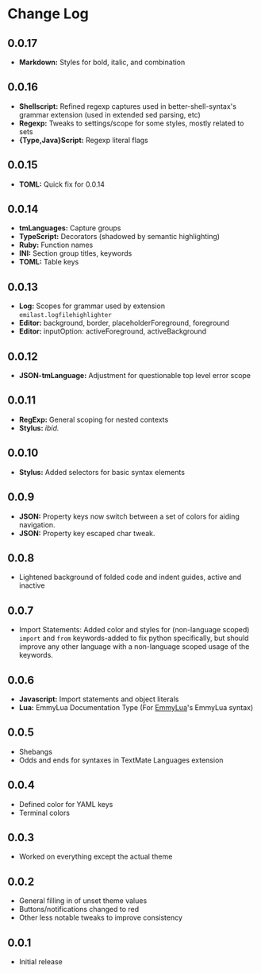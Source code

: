# Change Log

## 0.0.17

- __Markdown:__ Styles for bold, italic, and combination

## 0.0.16

- __Shellscript:__ Refined regexp captures used in better-shell-syntax's grammar extension (used in extended sed parsing, etc)
- __Regexp:__ Tweaks to settings/scope for some styles, mostly related to sets
- __{Type,Java}Script:__ Regexp literal flags

## 0.0.15

- __TOML:__ Quick fix for 0.0.14

## 0.0.14

- __tmLanguages:__ Capture groups
- __TypeScript:__ Decorators (shadowed by semantic highlighting)
- __Ruby:__ Function names
- __INI:__ Section group titles, keywords
- __TOML:__ Table keys

## 0.0.13

- __Log:__ Scopes for grammar used by extension `emilast.logfilehighlighter`
- __Editor:__ background, border, placeholderForeground, foreground
- __Editor:__ inputOption: activeForeground, activeBackground

## 0.0.12

- __JSON-tmLanguage:__ Adjustment for questionable top level error scope

## 0.0.11

- __RegExp:__ General scoping for nested contexts
- __Stylus:__ _ibid._

## 0.0.10

- __Stylus:__ Added selectors for basic syntax elements

## 0.0.9

- __JSON:__ Property keys now switch between a set of colors for aiding navigation.
- __JSON:__ Property key escaped char tweak.

## 0.0.8

- Lightened background of folded code and indent guides, active and inactive

## 0.0.7

- Import Statements: Added color and styles for (non-language scoped) `import`
  and `from` keywords-added to fix python specifically, but should improve any
  other language with a non-language scoped usage of the keywords.

## 0.0.6

- __Javascript:__ Import statements and object literals
- __Lua:__ EmmyLua Documentation Type (For [EmmyLua](https://marketplace.visualstudio.com/items?itemName=tangzx.emmylua)'s EmmyLua syntax)

## 0.0.5

- Shebangs
- Odds and ends for syntaxes in TextMate Languages extension

## 0.0.4

- Defined color for YAML keys
- Terminal colors

## 0.0.3

- Worked on everything except the actual theme

## 0.0.2

- General filling in of unset theme values
- Buttons/notifications changed to red
- Other less notable tweaks to improve consistency

## 0.0.1

- Initial release
